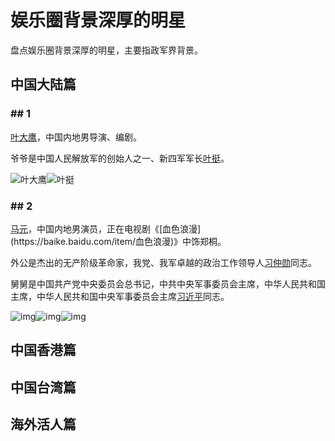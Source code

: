 # 娱乐圈背景深厚的明星
盘点娱乐圈背景深厚的明星，主要指政军界背景。

## 中国大陆篇

### ## 1

[叶大鹰]([https://baike.baidu.com/item/%E5%8F%B6%E5%A4%A7%E9%B9%B0](https://baike.baidu.com/item/叶大鹰))，中国内地男导演、编剧。

爷爷是中国人民解放军的创始人之一、新四军军长[叶挺]([https://baike.baidu.com/item/%E5%8F%B6%E6%8C%BA/299649](https://baike.baidu.com/item/叶挺/299649))。

![叶大鹰](https://bkimg.cdn.bcebos.com/pic/2934349b033b5bb50e9592033ed3d539b700bc89?x-bce-process=image/resize,m_lfit,w_268,limit_1/format,f_jpg)![叶挺](https://bkimg.cdn.bcebos.com/pic/b21c8701a18b87d65eb91310080828381e30fdc2?x-bce-process=image/resize,m_lfit,w_268,limit_1/format,f_jpg)





### ## 2

[马元]([https://baike.baidu.com/item/%E9%A9%AC%E5%85%83/8803534](https://baike.baidu.com/item/马元/8803534))，中国内地男演员，正在电视剧《[血色浪漫](https://baike.baidu.com/item/血色浪漫)》中饰郑桐。

外公是杰出的无产阶级革命家，我党、我军卓越的政治工作领导人[习仲勋]([https://baike.baidu.com/item/%E4%B9%A0%E4%BB%B2%E5%8B%8B/1553475](https://baike.baidu.com/item/习仲勋/1553475))同志。

舅舅是中国共产党中央委员会总书记，中共中央军事委员会主席，中华人民共和国主席，中华人民共和国中央军事委员会主席[习近平]([https://baike.baidu.com/item/%E4%B9%A0%E8%BF%91%E5%B9%B3](https://baike.baidu.com/item/习近平))同志。

![img](https://bkimg.cdn.bcebos.com/pic/9a504fc2d5628535f74180fb9eef76c6a6ef6342?x-bce-process=image/resize,m_lfit,w_268,limit_1/format,f_jpg)![img](https://bkimg.cdn.bcebos.com/pic/0d338744ebf81a4ce36943a8d72a6059252da67c?x-bce-process=image/resize,m_lfit,w_268,limit_1/format,f_jpg)![img](https://bkimg.cdn.bcebos.com/pic/54fbb2fb43166d22ca0c87944a2309f79052d2b3?x-bce-process=image/resize,m_lfit,w_268,limit_1/format,f_jpg)





## 中国香港篇

## 中国台湾篇

## 海外活人篇